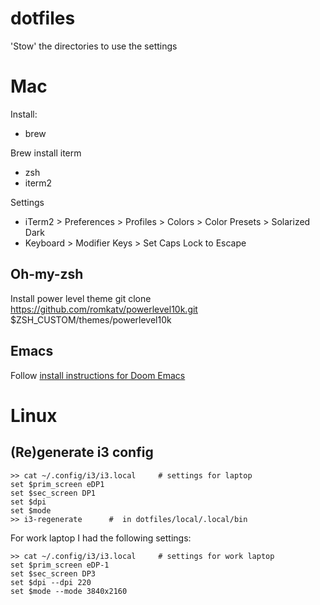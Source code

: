 # dotfiles
'Stow' the directories to use the settings

# Mac

Install:
- brew

Brew install iterm
- zsh
- iterm2

Settings
- iTerm2 > Preferences > Profiles > Colors > Color Presets > Solarized Dark
- Keyboard > Modifier Keys > Set Caps Lock to Escape

## Oh-my-zsh

Install power level theme
git clone https://github.com/romkatv/powerlevel10k.git $ZSH_CUSTOM/themes/powerlevel10k

## Emacs

Follow [install instructions for Doom Emacs](https://github.com/doomemacs/doomemacs/blob/master/docs/getting_started.org)

# Linux

## (Re)generate i3 config

```
>> cat ~/.config/i3/i3.local     # settings for laptop
set $prim_screen eDP1
set $sec_screen DP1
set $dpi 
set $mode
>> i3-regenerate      #  in dotfiles/local/.local/bin
```

For work laptop I had the following settings:

```
>> cat ~/.config/i3/i3.local     # settings for work laptop
set $prim_screen eDP-1
set $sec_screen DP3
set $dpi --dpi 220
set $mode --mode 3840x2160
```
